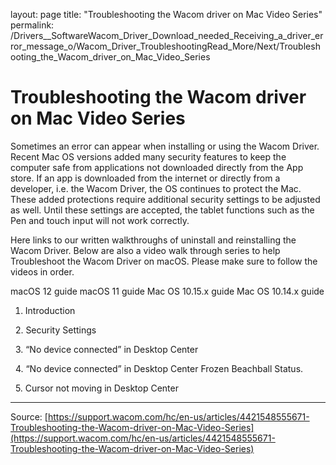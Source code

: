 layout: page
title: "Troubleshooting the Wacom driver on Mac Video Series"
permalink: /Drivers__SoftwareWacom_Driver_Download_needed_Receiving_a_driver_error_message_o/Wacom_Driver_TroubleshootingRead_More/Next/Troubleshooting_the_Wacom_driver_on_Mac_Video_Series

# Troubleshooting the Wacom driver on Mac Video Series

Sometimes an error can appear when installing or using the Wacom Driver. Recent Mac OS versions added many security features to keep the computer safe from applications not downloaded directly from the App store. If an app is downloaded from the internet or directly from a developer, i.e. the Wacom Driver, the OS continues to protect the Mac. These added protections require additional security settings to be adjusted as well. Until these settings are accepted, the tablet functions such as the Pen and touch input will not work correctly. 


Here links to our written walkthroughs of uninstall and reinstalling the Wacom Driver. Below are also a video walk through series to help Troubleshoot the Wacom Driver on macOS. Please make sure to follow the videos in order.

macOS 12 guide
macOS 11 guide
Mac OS 10.15.x guide
Mac OS 10.14.x guide

1. Introduction





 
2. Security Settings





 
3. “No device connected” in Desktop Center





 
4. “No device connected” in Desktop Center Frozen Beachball Status.





 
5. Cursor not moving in Desktop Center

---
Source: [https://support.wacom.com/hc/en-us/articles/4421548555671-Troubleshooting-the-Wacom-driver-on-Mac-Video-Series](https://support.wacom.com/hc/en-us/articles/4421548555671-Troubleshooting-the-Wacom-driver-on-Mac-Video-Series)
